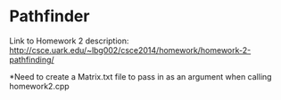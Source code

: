 # Pathfinder

Link to Homework 2 description: http://csce.uark.edu/~lbg002/csce2014/homework/homework-2-pathfinding/

*Need to create a Matrix.txt file to pass in as an argument when calling homework2.cpp
